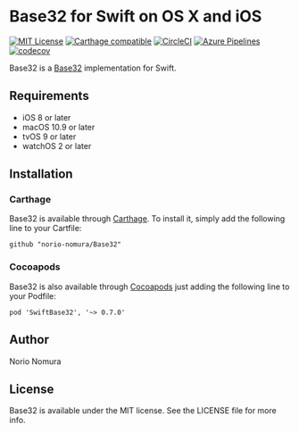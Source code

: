 # Base32 for Swift on OS X and iOS
[![MIT License](https://img.shields.io/badge/license-MIT-blue.svg?style=flat)](LICENSE)
[![Carthage compatible](https://img.shields.io/badge/Carthage-compatible-4BC51D.svg?style=flat)](https://github.com/Carthage/Carthage)
[![CircleCI](https://circleci.com/gh/norio-nomura/Base32.svg?style=svg)](https://circleci.com/gh/norio-nomura/Base32)
[![Azure Pipelines](https://dev.azure.com/norio-nomura/Base32/_apis/build/status/norio-nomura.Base32)](https://dev.azure.com/norio-nomura/Base32/_build/latest?definitionId=4)
[![codecov](https://codecov.io/gh/norio-nomura/Base32/branch/master/graph/badge.svg)](https://codecov.io/gh/norio-nomura/Base32)

Base32 is a [Base32](https://tools.ietf.org/html/rfc4648) implementation for Swift.

## Requirements

* iOS 8 or later
* macOS 10.9 or later
* tvOS 9 or later
* watchOS 2 or later

## Installation

### Carthage

Base32 is available through [Carthage](https://github.com/Carthage/Carthage). To install
it, simply add the following line to your Cartfile:

`github "norio-nomura/Base32"`

### Cocoapods

Base32 is also available through [Cocoapods](https://cocoapods.org/) just adding the following line to your Podfile:

`pod 'SwiftBase32', '~> 0.7.0'`

## Author

Norio Nomura

## License

Base32 is available under the MIT license. See the LICENSE file for more info.

